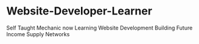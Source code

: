 # Website-Developer-Learner
Self Taught Mechanic now Learning Website Development Building Future Income Supply Networks
